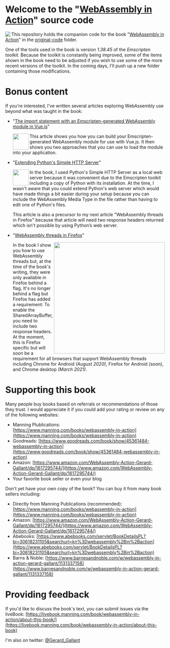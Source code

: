 # Welcome to the "[WebAssembly in Action](https://www.manning.com/books/webassembly-in-action)" source code

<img src="https://images.manning.com/180/240/resize/book/7/97eac5c-498e-4454-bdb2-677ec3406f29/Gallant-WA-HI.png" align="left" /> This repository holds the companion code for the book "[WebAssembly in Action](https://www.manning.com/books/webassembly-in-action)" in the [original-code](https://github.com/cggallant/WebAssembly-in-Action/tree/master/original-code) folder.

One of the tools used in the book is version _1.38.45_ of the _Emscripten toolkit_. Because the toolkit is constantly being improved, some of the items shown in the book need to be adjusted if you wish to use some of the more recent versions of the toolkit. In the coming days, I'll push up a new folder containing those modifications.  
  
  
  
  
# Bonus content

If you're interested, I’ve written several articles exploring WebAssembly use beyond what was taught in the book:

- "[The import statement with an Emscripten-generated WebAssembly module in Vue.js](https://cggallant.blogspot.com/2020/01/the-import-statement-with-emscripten.html)"
  
  <a href="https://commons.wikimedia.org/wiki/File:Vue.js_Logo_2.svg" target="_blank"><img src="https://upload.wikimedia.org/wikipedia/commons/thumb/9/95/Vue.js_Logo_2.svg/200px-Vue.js_Logo_2.svg.png" width="50" align="left" /></a> This article shows you how you can build your Emscripten-generated WebAssembly module for use with Vue.js. It then shows you two approaches that you can use to load the module into your application.


- "[Extending Python's Simple HTTP Server](https://cggallant.blogspot.com/2020/07/extending-pythons-simple-http-server.html)" 
  
  <img src="https://upload.wikimedia.org/wikipedia/commons/c/c3/Python-logo-notext.svg" width="50" align="left" /> In the book, I used Python's Simple HTTP Server as a local web server because it was convenient due to the Emscripten toolkit including a copy of Python with its installation. At the time, I wasn't aware that you could extend Python's web server which would have made things a bit easier during your setup because you can include the WebAssembly Media Type in the file rather than having to edit one of Python's files.
  
  This article is also a precursor to my next article "WebAssembly threads in Firefox" because that article will need two response headers returned which isn't possible by using Python’s web server.


- "[WebAssembly threads in Firefox](https://cggallant.blogspot.com/2020/07/webassembly-threads-in-firefox.html)" 
  
  <img src="https://1.bp.blogspot.com/-20aC9uX8oPc/XyAh6PICkBI/AAAAAAAALOI/C4SMdZl69YA4pqkfTcaYRwvYfU0l_MA6ACLcBGAsYHQ/w400-h174/9%2B-%2BScreen%2Bshot%2Bof%2Bfinal%2Bproduct%2Bwith%2Bimages%2Bshown.png" width="350" align="right" /> In the book I show you how to use WebAssembly threads but, at the time of the book's writing, they were only available in Firefox behind a flag. It's no longer behind a flag but Firefox has added a requirement: To enable the SharedArrayBuffer, you need to include two response headers. At the moment, this is Firefox specific but will soon be a requirement for all browsers that support WebAssembly threads including Chrome for Android _(August 2020)_, Firefox for Android _(soon)_, and Chrome desktop _(March 2021)_.


# Supporting this book

Many people buy books based on referrals or recommendations of those they trust. I would appreciate it if you could add your rating or review on any of the following websites:
- Manning Plublications: [https://www.manning.com/books/webassembly-in-action](https://www.manning.com/books/webassembly-in-action)
- Goodreads: [https://www.goodreads.com/book/show/45361484-webassembly-in-action](https://www.goodreads.com/book/show/45361484-webassembly-in-action)
- Amazon: [https://www.amazon.com/WebAssembly-Action-Gerard-Gallant/dp/1617295744/](https://www.amazon.com/WebAssembly-Action-Gerard-Gallant/dp/1617295744/)
- Your favorite book seller or even your blog

Don't yet have your own copy of the book? You can buy it from many book sellers including:
- Directly from Manning Publications (recommended): [https://www.manning.com/books/webassembly-in-action](https://www.manning.com/books/webassembly-in-action)
- Amazon: [https://www.amazon.com/WebAssembly-Action-Gerard-Gallant/dp/1617295744/](https://www.amazon.com/WebAssembly-Action-Gerard-Gallant/dp/1617295744/)
- Abebooks: [https://www.abebooks.com/servlet/BookDetailsPL?bi=30618231105&searchurl=kn%3Dwebassembly%2Bin%2Baction](https://www.abebooks.com/servlet/BookDetailsPL?bi=30618231105&searchurl=kn%3Dwebassembly%2Bin%2Baction)
- Barns & Noble: [https://www.barnesandnoble.com/w/webassembly-in-action-gerard-gallant/1131337158](https://www.barnesandnoble.com/w/webassembly-in-action-gerard-gallant/1131337158)



# Providing feedback

If you'd like to discuss the book's text, you can submit issues via the liveBook: [https://livebook.manning.com/book/webassembly-in-action/about-this-book/](https://livebook.manning.com/book/webassembly-in-action/about-this-book)

I'm also on twitter: [@Gerard_Gallant](https://twitter.com/Gerard_Gallant)




